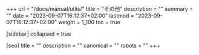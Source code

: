 +++
url = "/docs/manual/utils/"
title = "その他"
description = ""
summary = ""
date = "2023-09-07T16:12:37+02:00"
lastmod = "2023-09-07T16:12:37+02:00"
weight = 1_100
toc = true

[sidebar]
collapsed = true

[seo]
title = ""
description = ""
canonical = ""
robots = ""
+++
